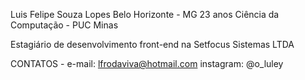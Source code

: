 Luis Felipe Souza Lopes
Belo Horizonte - MG
23 anos
Ciência da Computação - PUC Minas

Estagiário de desenvolvimento front-end na Setfocus Sistemas LTDA

CONTATOS - e-mail: lfrodaviva@hotmail.com
           instagram: @o_luley
